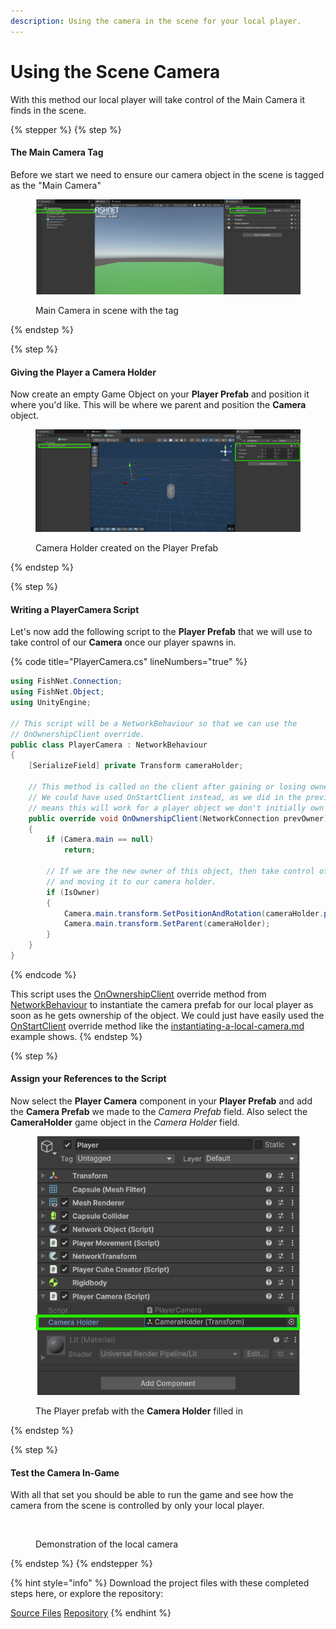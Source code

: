 ```yaml
---
description: Using the camera in the scene for your local player.
---
```


# Using the Scene Camera

With this method our local player will take control of the Main Camera it finds in the scene.

{% stepper %}
{% step %}
#### The Main Camera Tag

Before we start we need to ensure our camera object in the scene is tagged as the "Main Camera"

<figure><img src="../../../.gitbook/assets/main-camera-in-scene.png" alt=""><figcaption><p>Main Camera in scene with the tag</p></figcaption></figure>
{% endstep %}

{% step %}
#### Giving the Player a Camera Holder

Now create an empty Game Object on your **Player Prefab** and position it where you'd like. This will be where we parent and position the **Camera** object.

<figure><img src="../../../.gitbook/assets/camera-holder-setup.png" alt=""><figcaption><p>Camera Holder created on the Player Prefab</p></figcaption></figure>
{% endstep %}

{% step %}
#### Writing a PlayerCamera Script

Let's now add the following script to the **Player Prefab** that we will use to take control of our **Camera** once our player spawns in.

{% code title="PlayerCamera.cs" lineNumbers="true" %}
```csharp
using FishNet.Connection;
using FishNet.Object;
using UnityEngine;

// This script will be a NetworkBehaviour so that we can use the 
// OnOwnershipClient override.
public class PlayerCamera : NetworkBehaviour
{
    [SerializeField] private Transform cameraHolder;

    // This method is called on the client after gaining or losing ownership of the object.
    // We could have used OnStartClient instead, as we did in the previous example, but using OnOwnershipClient
    // means this will work for a player object we don't initially own but are given ownership to later.
    public override void OnOwnershipClient(NetworkConnection prevOwner)
    {
        if (Camera.main == null)
            return;

        // If we are the new owner of this object, then take control of the camera by parenting it
        // and moving it to our camera holder.
        if (IsOwner)
        {
            Camera.main.transform.SetPositionAndRotation(cameraHolder.position, cameraHolder.rotation);
            Camera.main.transform.SetParent(cameraHolder);
        }
    }
}
```
{% endcode %}

This script uses the [OnOwnershipClient](../../features/networked-gameobjects-and-scripts/network-behaviour-guides.md#onownershipclient) override method from [NetworkBehaviour](../../features/networked-gameobjects-and-scripts/network-behaviour-guides.md) to instantiate the camera prefab for our local player as soon as he gets ownership of the object. We could just have easily used the [OnStartClient](../../features/networked-gameobjects-and-scripts/network-behaviour-guides.md#onstartclient) override method like the [instantiating-a-local-camera.md](instantiating-a-local-camera.md "mention") example shows.
{% endstep %}

{% step %}
#### Assign your References to the Script

Now select the **Player Camera** component in your **Player Prefab** and add the **Camera Prefab** we made to the _Camera Prefab_ field. Also select the **CameraHolder** game object in the _Camera Holder_ field.

<figure><img src="../../../.gitbook/assets/assigned-camera-holder-to-player.png" alt=""><figcaption><p>The Player prefab with the <strong>Camera Holder</strong> filled in</p></figcaption></figure>
{% endstep %}

{% step %}
#### Test the Camera In-Game

With all that set you should be able to run the game and see how the camera from the scene is controlled by only your local player.

<figure><img src="../../../.gitbook/assets/player-camera-demonstration.gif" alt=""><figcaption><p>Demonstration of the local camera</p></figcaption></figure>
{% endstep %}
{% endstepper %}

{% hint style="info" %}
Download the project files with these completed steps here, or explore the repository:

<a href="https://github.com/maxkratt/fish-networking-getting-started/releases/download/using-the-scene-camera/using-the-scene-camera.unitypackage" class="button primary">Source Files</a> <a href="https://github.com/maxkratt/fish-networking-getting-started/tree/using-the-scene-camera" class="button secondary">Repository</a>
{% endhint %}
